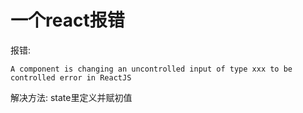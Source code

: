 # 一个react报错

报错:
```
A component is changing an uncontrolled input of type xxx to be controlled error in ReactJS
```
解决方法: state里定义并赋初值
